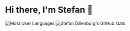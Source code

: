 # Hi there, I'm Stefan :wave:

![Most User Languages](https://github-readme-stats.vercel.app/api/top-langs/?username=sdillen&theme=light&layout=compact&langs_count=10&hide_border=1&role=OWNER,COLLABORATOR)
![Stefan Dillenburg's GitHub stats](https://github-readme-stats.vercel.app/api?username=sdillen&layout=compact&theme=light&show_icons=true&hide_border=1&role=OWNER,COLLABORATOR)
